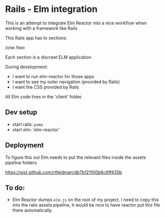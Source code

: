 # Rails - Elm integration

This is an attempt to integrate Elm Reactor into a nice workflow when working with a framework like Rails

This Rails app has to sections:

/one
/two

Each section is a discreet ELM application

During development:

- I want to run elm-reactor for those apps
- I want to see my outer navigation (provided by Rails)
- I want the CSS provided by Rails

All Elm code lives in the 'client' folder.

## Dev setup

- start rails: `puma`
- start elm: 'elm-reactor'

## Deployment

To figure this out
Elm needs to put the relevant files inside the assets pipeline folders

https://gist.github.com/rtfeldman/db7b121100b6c6ff435b

## To do:

- Elm Reactor dumps `elm.js` on the root of my project, I need to copy this into the rails assets pipeline, it would be nice to have reactor put this file there automatically.

